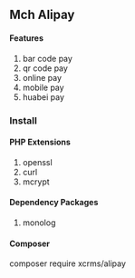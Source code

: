 ## Mch Alipay

#### Features
1. bar code pay
2. qr code pay
3. online pay
4. mobile pay
5. huabei pay


### Install

#### PHP Extensions

1. openssl
2. curl
3. mcrypt


#### Dependency Packages

1. monolog


#### Composer

composer require xcrms/alipay





